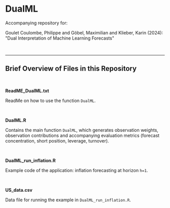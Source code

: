 # DualML #
Accompanying repository for: 

Goulet Coulombe, Philippe and Göbel, Maximilian and Klieber, Karin (2024): "Dual Interpretation of Machine Learning Forecasts"

<br>


<hr>

## Brief Overview of Files in this Repository ##

<br>

**ReadME_DualML.txt**

ReadMe on how to use the function ``DualML``.

<br>

**DualML.R**

Contains the main function ``DualML``, which generates observation weights, observation contributions and accompanying evaluation metrics (forecast concentration, short position, leverage, turnover).

<br>
    
**DualML_run_inflation.R**

Example code of the application: inflation forecasting at horizon ``h=1``.

<br>
  
**US_data.csv**

Data file for running the example in ``DualML_run_inflation.R``.


